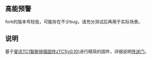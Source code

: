 ## 高能预警 ##
fork的版本号较低，可能存在不少bug，请充分测试后再用于实际场景。

## 说明 ##
基于[斐讯TC1智能排插固件zTC1(v0.10)](https://github.com/a2633063/zTC1/)进行精简的固件，详细说明[传送门](https://ljr.im/articles/streamline-the-fixon-tc1-firmware/)。
